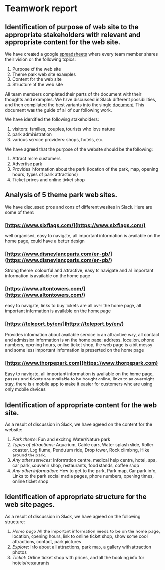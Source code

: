 # Teamwork report

## Identification of purpose of web site to the appropriate stakeholders with relevant and appropriate content for the web site.

We have created a google [spreadsheets](https://docs.google.com/spreadsheets/d/1tfaKhfdmxU8v94HCKhkvlIEuj2hCdYJNumCFyu89VbM/edit#gid=0) where every team member shares their vision on the following topics:

1. Purpose of the web site
2. Theme park web site examples
3. Content for the web site
4. Structure of the web site

All team members completed their parts of the document with their thoughts and examples.
We have discussed in Slack different possibilities, and then compilated the best variants into the single [document](https://docs.google.com/document/d/11PB0dJrm_aulKpa5li6ttBLw99rNJeCVgobs960AicM/edit). This document was the guide of all of our following work.

We have identified the following stakeholders:
1. visitors: families, couples, tourists who love nature
2. park administration
3. various service providers: shops, hotels, etc.

We have agreed that the purpose of the website should be the following:
1. Attract more customers
2. Advertise park
3. Provides information about the park (location of the park, map, opening hours, types of park attractions)
3. Ticket prices and online ticket shop

## Analysis of 5 theme park web sites.

We have discussed pros and cons of different wesites in Slack. Here are some of them:

### [https://www.sixflags.com/](https://www.sixflags.com/)

well organised, easy to navigate, all important information is available on the home page, could have a better design

### [https://www.disneylandparis.com/en-gb/](https://www.disneylandparis.com/en-gb/)

Strong theme, colourful and attractive, easy to navigate and all important information is available on the home page

### [https://www.altontowers.com/](https://www.altontowers.com/)

easy to navigate, links to buy tickets are all over the home page, all important information is available on the home page

### [https://teleport.by/en/](https://teleport.by/en/)

Provides information about available service in an attractive way, all contact and admission information is on the home page: address, location, phone numbers, opening hours, online ticket shop, the web page is a bit messy and some less important information is presented on the home page

### [https://www.thorpepark.com](https://www.thorpepark.com)

Easy to navigate, all important information is available on the home page, passes and tickets are available to be bought online, links to an overnight stay, there is a mobile app to make it easier for customers who are using only mobile devices

## Identification of appropriate content for the web site.

As a result of discussion in Slack, we have agreed on the content for the website:
1. *Park theme:*  Fun and exciting Water/Nature park 
2. *Types of attractions:* Aquarium, Cable cars, Water splash slide, Roller coaster, Log flume, Pendulum ride, Drop tower, Rock climbing, Hike around the park.
3. *Any other services:* Information centre, medical help centre, hotel, spa, car park, souvenir shop, restaurants, food stands, coffee shop
4. *Any other information:* How to get to the park, Park map, Car park info, Links to the park social media pages, phone numbers, opening times, online ticket shop

## Identification of appropriate structure for the web site pages.

As a result of discussion in Slack, we have agreed on the following structure:
1. *Home page* All the important information needs to be on the home page, location, opening hours,  link to online ticket shop, show some cool attractions, contact, park pictures
2. *Explore*: Info about all attractions, park map, a gallery with attraction photos
3. *Ticket*: Online ticket shop with prices, and all the booking info for hotels/restaurants 
